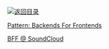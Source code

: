 [![返回目录](https://parg.co/UGo)](https://parg.co/b4z) 
 
 


 


 


 




[Pattern: Backends For Frontends](http://samnewman.io/patterns/architectural/bff/)


[BFF @ SoundCloud](https://www.thoughtworks.com/insights/blog/bff-soundcloud)

